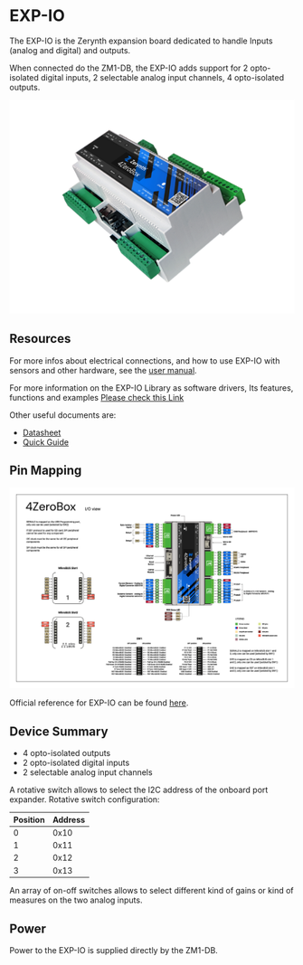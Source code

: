 # EXP-IO

The EXP-IO is the Zerynth expansion board dedicated to handle Inputs (analog and digital) and outputs.

When connected do the ZM1-DB, the EXP-IO adds support for 2 opto-isolated digital inputs, 2 selectable analog input channels, 4 opto-isolated outputs.

![](img/4zerobox_v1.png)

## Resources

For more infos about electrical connections, and how to use EXP-IO with sensors and other hardware, see the  [user manual](https://www.zerynth.com/download/13894/).

For more information on the EXP-IO Library as software drivers, Its features, functions and examples
[Please check this Link](/latest/reference/libs/zerynth/4zerobox/docs/)

Other useful documents are:

-   [Datasheet](https://www.zerynth.com/download/13895/)
-   [Quick Guide](https://www.zerynth.com/download/15283/)


## Pin Mapping

![](img/4zeroboxpin.png)

Official reference for EXP-IO can be found  [here](https://www.zerynth.com/4zeroplatform/).

## Device Summary

* 4 opto-isolated outputs
* 2 opto-isolated digital inputs
* 2 selectable analog input channels

A rotative switch allows to select the I2C address of the onboard port expander.
Rotative switch configuration:

| Position | Address |
|----------|---------|
|    0     |  0x10   |
|    1     |  0x11   |
|    2     |  0x12   |
|    3     |  0x13   |

An array of on-off switches allows to select different kind of gains or kind of measures on the two analog inputs.

## Power

Power to the EXP-IO is supplied directly by the ZM1-DB.
